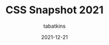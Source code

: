 ---
author: tabatkins
coauthor: fantasai
# coauthors
date: 2021-12-21
publisher: w3c
tags:
  - css
target_url: https://www.w3.org/TR/2021/NOTE-css-2021-20211221/
title: CSS Snapshot 2021
---